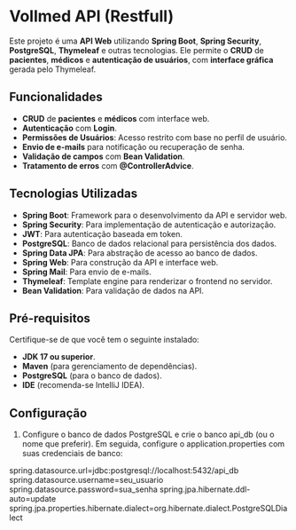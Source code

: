 # Vollmed API (Restfull)

Este projeto é uma **API Web** utilizando **Spring Boot**, **Spring Security**, **PostgreSQL**, **Thymeleaf** e outras tecnologias. Ele permite o **CRUD** de **pacientes**, **médicos** e **autenticação de usuários**, com **interface gráfica** gerada pelo Thymeleaf.

## Funcionalidades

- **CRUD** de **pacientes** e **médicos** com interface web.
- **Autenticação** com **Login**.
- **Permissões de Usuários**: Acesso restrito com base no perfil de usuário.
- **Envio de e-mails** para notificação ou recuperação de senha.
- **Validação de campos** com **Bean Validation**.
- **Tratamento de erros** com **@ControllerAdvice**.

## Tecnologias Utilizadas

- **Spring Boot**: Framework para o desenvolvimento da API e servidor web.
- **Spring Security**: Para implementação de autenticação e autorização.
- **JWT**: Para autenticação baseada em token.
- **PostgreSQL**: Banco de dados relacional para persistência dos dados.
- **Spring Data JPA**: Para abstração de acesso ao banco de dados.
- **Spring Web**: Para construção da API e interface web.
- **Spring Mail**: Para envio de e-mails.
- **Thymeleaf**: Template engine para renderizar o frontend no servidor.
- **Bean Validation**: Para validação de dados na API.

## Pré-requisitos

Certifique-se de que você tem o seguinte instalado:

- **JDK 17 ou superior**.
- **Maven** (para gerenciamento de dependências).
- **PostgreSQL** (para o banco de dados).
- **IDE** (recomenda-se IntelliJ IDEA).

## Configuração

1. Configure o banco de dados PostgreSQL e crie o banco api_db (ou o nome que preferir). Em seguida, configure o application.properties com suas credenciais de banco:
   
spring.datasource.url=jdbc:postgresql://localhost:5432/api_db
spring.datasource.username=seu_usuario
spring.datasource.password=sua_senha
spring.jpa.hibernate.ddl-auto=update
spring.jpa.properties.hibernate.dialect=org.hibernate.dialect.PostgreSQLDialect
